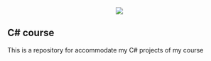 <center>
    <img src="https://desarrolloweb.com/storage/tag_images/actual/BzOL16MEqsKOe0VThjF6FXPBi0uyK16lkTety9Wz.png">
</center>

## C# course

This is a repository for accommodate my C# projects of my course